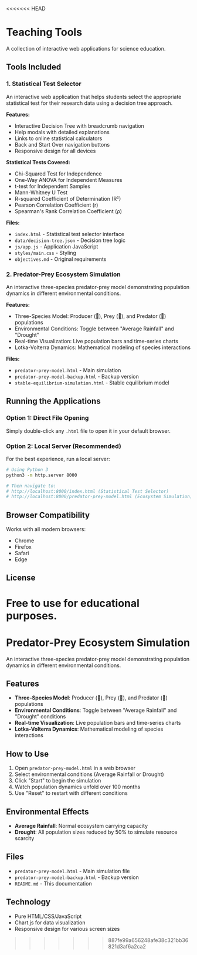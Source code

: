 <<<<<<< HEAD
# Teaching Tools

A collection of interactive web applications for science education.

## Tools Included

### 1. Statistical Test Selector

An interactive web application that helps students select the appropriate statistical test for their research data using a decision tree approach.

**Features:**
- Interactive Decision Tree with breadcrumb navigation
- Help modals with detailed explanations
- Links to online statistical calculators
- Back and Start Over navigation buttons
- Responsive design for all devices

**Statistical Tests Covered:**
- Chi-Squared Test for Independence
- One-Way ANOVA for Independent Measures
- t-test for Independent Samples
- Mann-Whitney U Test
- R-squared Coefficient of Determination (R²)
- Pearson Correlation Coefficient (r)
- Spearman's Rank Correlation Coefficient (ρ)

**Files:**
- `index.html` - Statistical test selector interface
- `data/decision-tree.json` - Decision tree logic
- `js/app.js` - Application JavaScript
- `styles/main.css` - Styling
- `objectives.md` - Original requirements

### 2. Predator-Prey Ecosystem Simulation

An interactive three-species predator-prey model demonstrating population dynamics in different environmental conditions.

**Features:**
- Three-Species Model: Producer (🌱), Prey (🐰), and Predator (🦉) populations
- Environmental Conditions: Toggle between "Average Rainfall" and "Drought"
- Real-time Visualization: Live population bars and time-series charts
- Lotka-Volterra Dynamics: Mathematical modeling of species interactions

**Files:**
- `predator-prey-model.html` - Main simulation
- `predator-prey-model-backup.html` - Backup version
- `stable-equilibrium-simulation.html` - Stable equilibrium model

## Running the Applications

### Option 1: Direct File Opening
Simply double-click any `.html` file to open it in your default browser.

### Option 2: Local Server (Recommended)
For the best experience, run a local server:

```bash
# Using Python 3
python3 -m http.server 8000

# Then navigate to:
# http://localhost:8000/index.html (Statistical Test Selector)
# http://localhost:8000/predator-prey-model.html (Ecosystem Simulation)
```

## Browser Compatibility

Works with all modern browsers:
- Chrome
- Firefox
- Safari
- Edge

## License

Free to use for educational purposes.
=======
# Predator-Prey Ecosystem Simulation

An interactive three-species predator-prey model demonstrating population dynamics in different environmental conditions.

## Features

- **Three-Species Model**: Producer (🌱), Prey (🐰), and Predator (🦉) populations
- **Environmental Conditions**: Toggle between "Average Rainfall" and "Drought" conditions
- **Real-time Visualization**: Live population bars and time-series charts
- **Lotka-Volterra Dynamics**: Mathematical modeling of species interactions

## How to Use

1. Open `predator-prey-model.html` in a web browser
2. Select environmental conditions (Average Rainfall or Drought)
3. Click "Start" to begin the simulation
4. Watch population dynamics unfold over 100 months
5. Use "Reset" to restart with different conditions

## Environmental Effects

- **Average Rainfall**: Normal ecosystem carrying capacity
- **Drought**: All population sizes reduced by 50% to simulate resource scarcity

## Files

- `predator-prey-model.html` - Main simulation file
- `predator-prey-model-backup.html` - Backup version
- `README.md` - This documentation

## Technology

- Pure HTML/CSS/JavaScript
- Chart.js for data visualization
- Responsive design for various screen sizes
>>>>>>> 887fe99a656248afe38c321bb36821d3af6a2ca2
